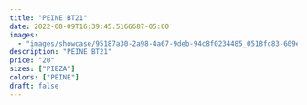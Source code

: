 ```yaml
---
title: "PEINE BT21"
date: 2022-08-09T16:39:45.5166687-05:00
images:
  - "images/showcase/95187a30-2a98-4a67-9deb-94c8f0234485_0518fc83-609e-457a-924b-89693b8c80d3.webp"
description: "PEINE BT21"
price: "20"
sizes: ["PIEZA"]
colors: ["PEINE"]
draft: false
---
```

